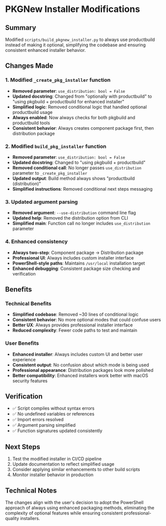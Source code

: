 # PKGNew Installer Modifications

## Summary
Modified `scripts/build_pkgnew_installer.py` to always use productbuild instead of making it optional, simplifying the codebase and ensuring consistent enhanced installer behavior.

## Changes Made

### 1. Modified `_create_pkg_installer` function
- **Removed parameter**: `use_distribution: bool = False`
- **Updated docstring**: Changed from "optionally with productbuild" to "using pkgbuild + productbuild for enhanced installer"
- **Simplified logic**: Removed conditional logic that handled optional productbuild usage
- **Always enabled**: Now always checks for both pkgbuild and productbuild tools
- **Consistent behavior**: Always creates component package first, then distribution package

### 2. Modified `build_pkg_installer` function
- **Removed parameter**: `use_distribution: bool = False`
- **Updated docstring**: Changed to "using pkgbuild + productbuild"
- **Removed conditional call**: No longer passes `use_distribution` parameter to `_create_pkg_installer`
- **Updated output**: Build method always shows "productbuild (distribution)"
- **Simplified instructions**: Removed conditional next steps messaging

### 3. Updated argument parsing
- **Removed argument**: `--use-distribution` command line flag
- **Updated help**: Removed the distribution option from CLI
- **Simplified main**: Function call no longer includes `use_distribution` parameter

### 4. Enhanced consistency
- **Always two-step**: Component package → Distribution package
- **Professional UI**: Always includes custom installer interface
- **PowerShell-style paths**: Maintains `/usr/local` installation target
- **Enhanced debugging**: Consistent package size checking and verification

## Benefits

### Technical Benefits
- **Simplified codebase**: Removed ~30 lines of conditional logic
- **Consistent behavior**: No more optional modes that could confuse users
- **Better UX**: Always provides professional installer interface
- **Reduced complexity**: Fewer code paths to test and maintain

### User Benefits
- **Enhanced installer**: Always includes custom UI and better user experience
- **Consistent output**: No confusion about which mode is being used
- **Professional appearance**: Distribution packages look more polished
- **Better compatibility**: Enhanced installers work better with macOS security features

## Verification
- ✅ Script compiles without syntax errors
- ✅ No undefined variables or references
- ✅ Import errors resolved
- ✅ Argument parsing simplified
- ✅ Function signatures updated consistently

## Next Steps
1. Test the modified installer in CI/CD pipeline
2. Update documentation to reflect simplified usage
3. Consider applying similar enhancements to other build scripts
4. Monitor installer behavior in production

## Technical Notes
The changes align with the user's decision to adopt the PowerShell approach of always using enhanced packaging methods, eliminating the complexity of optional features while ensuring consistent professional-quality installers.